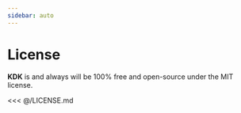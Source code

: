 ```yaml
---
sidebar: auto
---
```


# License

**KDK** is and always will be 100% free and open-source under the MIT license.

<<< @/LICENSE.md
